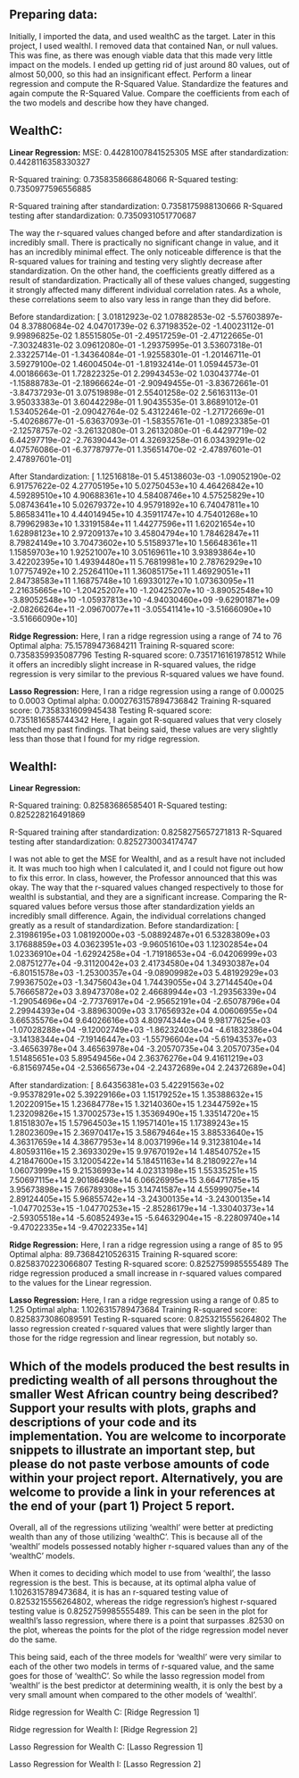 ## Preparing data:
Initially, I imported the data, and used wealthC as the target. Later in this project, I used wealthI. I removed data that contained Nan, or null values. This was fine, as there was enough viable data that this made very little impact on the models. I ended up getting rid of just around 80 values, out of almost 50,000, so this had an insignificant effect.
Perform a linear regression and compute the R-Squared Value. Standardize the features and again compute the R-Squared Value. Compare the coefficients from each of the two models and describe how they have changed.
## WealthC:
**Linear Regression:**
MSE: 0.44281007841525305
MSE after standardization: 0.4428116358330327
 
R-Squared training: 0.7358358668648066
R-Squared testing:  0.7350977596556885
 
R-Squared training after standardization: 0.7358175988130666
R-Squared testing after standardization: 0.7350931051770687
 
The way the r-squared values changed before and after standardization is incredibly small. There is practically no significant change in value, and it has an incredibly minimal effect. The only noticeable difference is that the R-squared values for training and testing very slightly decrease after standardization.
On the other hand, the coefficients greatly differed as a result of standardization. Practically all of these values changed, suggesting it strongly affected many different individual correlation rates. As a whole, these correlations seem to also vary less in range than they did before.
 
Before standardization:
[ 3.01812923e-02  1.07882853e-02 -5.57603897e-04  8.37880684e-02
  4.04701739e-02  6.37198352e-02 -1.40023112e-01  9.99896825e-02
  1.85515805e-01 -2.49517259e-01 -2.47122665e-01 -7.30324831e-02
  3.09612080e-01 -1.29375995e-01  3.53607318e-01  2.33225714e-01
 -1.34364084e-01 -1.92558301e-01 -1.20146711e-01  3.59279100e-02
  1.46004504e-01 -1.81932414e-01  1.05944573e-01  4.00186663e-01
  1.72822325e-01  2.29943453e-02  1.03043774e-01 -1.15888783e-01
 -2.18966624e-01 -2.90949455e-01 -3.83672661e-01 -3.84737293e-01
  3.07519898e-01  2.55401258e-02  2.56163113e-01  3.95033383e-01
  3.60442298e-01  1.90435535e-01  3.86891012e-01  1.53405264e-01
 -2.09042764e-02  5.43122461e-02 -1.27172669e-01 -5.40268677e-01
 -5.63637093e-01 -1.58355761e-01 -1.08923385e-01 -2.12578757e-02
 -3.26132080e-01  3.26132080e-01 -6.44297719e-02  6.44297719e-02
 -2.76390443e-01  4.32693258e-01  6.03439291e-02  4.07576086e-01
 -6.37787977e-01  1.35651470e-02 -2.47897601e-01  2.47897601e-01]
 
After Standardization:
[ 1.12516818e-01  5.45138603e-03 -1.09052190e-02  6.91757622e-02
  4.27705195e+10  5.02750453e+10  4.46426842e+10  4.59289510e+10
  4.90688361e+10  4.58408746e+10  4.57525829e+10  5.08743641e+10
  5.02679372e+10  4.95791892e+10  6.74047811e+10  5.86583411e+10
  4.44014945e+10  4.35911747e+10  4.75401268e+10  8.79962983e+10
  1.33191584e+11  1.44277596e+11  1.62021654e+10  1.62898123e+10
  2.97209137e+10  3.45804794e+10  1.78462847e+11  8.79824149e+10
  3.70473602e+10  5.51589371e+10  1.56648361e+11  1.15859703e+10
  1.92521007e+10  3.05169611e+10  3.93893864e+10  3.42202395e+10
  1.49394480e+11  5.76819981e+10  2.78762929e+10  1.07757492e+10
  2.25264110e+11  1.36085175e+11  1.46929051e+11  2.84738583e+11
  1.16875748e+10  1.69330127e+10  1.07363095e+11  2.21635665e+10
 -1.20425207e+10 -1.20425207e+10 -3.89052548e+10 -3.89052548e+10
 -1.05937813e+10 -4.94030460e+09 -9.62901871e+09 -2.08266264e+11
 -2.09670077e+11 -3.05541141e+10 -3.51666090e+10 -3.51666090e+10]
 
**Ridge Regression:**
	Here, I ran a ridge regression using a range of 74 to 76
Optimal alpha: 75.15789473684211
Training R-squared score: 0.7358359935087796
Testing R-squared score: 0.7351716161978512
While it offers an incredibly slight increase in R-squared values, the ridge regression is very similar to the previous R-squared values we have found.
 
**Lasso Regression:**
	Here, I ran a ridge regression using a range of 0.00025 to 0.0003
Optimal alpha: 0.0002763157894736842
Training R-squared score: 0.7358331609945438
Testing R-squared score: 0.7351816585744342
Here, I again got R-squared values that very closely matched my past findings. That being said, these values are very slightly less than those that I found for my ridge regression.
 
## WealthI:
**Linear Regression:**
 
R-Squared training: 0.82583686585401
R-Squared testing: 0.825228216491869
 
R-Squared training after standardization: 0.8258275657271813
R-Squared testing after standardization: 0.8252730034174747
 
I was not able to get the MSE for WealthI, and as a result have not included it. It was much too high when I calculated it, and I could not figure out how to fix this error. In class, however, the Professor announced that this was okay.
The way that the r-squared values changed respectively to those for wealthI is substantial, and they are a significant increase.  Comparing the R-squared values before versus those after standardization yields an incredibly small difference.
Again, the individual correlations changed greatly as a result of standardization. 
Before standardization:
[ 2.31986195e+03  1.08192000e+03 -5.08892487e+01  6.53283809e+03
  3.17688859e+03  4.03623951e+03 -9.96051610e+03  1.12302854e+04
  1.02336910e+04 -1.62924258e+04 -1.71918653e+04 -6.04206999e+03
  2.08751277e+04 -9.31120042e+03  2.41734580e+04  1.34930387e+04
 -6.80151578e+03 -1.25300357e+04 -9.08909982e+03  5.48192929e+03
  7.99367502e+03 -1.34756043e+04  1.74439055e+04  3.27144540e+04
  5.76665872e+03  3.89473708e+02  2.46689944e+03 -1.29356339e+04
 -1.29054696e+04 -2.77376917e+04 -2.95652191e+04 -2.65078796e+04
  2.29944393e+04 -3.88963009e+03  3.17656932e+04  4.00606955e+04
  3.66535576e+04  9.64026616e+03  4.80974344e+04  9.98177625e+03
 -1.07028288e+04 -9.12002749e+03 -1.86232403e+04 -4.61832386e+04
 -3.14138344e+04 -7.19146447e+03 -1.55796604e+04 -5.61943537e+03
 -3.46563978e+04  3.46563978e+04 -3.20570735e+04  3.20570735e+04
  1.51485651e+03  5.89549456e+04  2.36376276e+04  9.41611219e+03
 -6.81569745e+04 -2.53665673e+04 -2.24372689e+04  2.24372689e+04]
 
After standardization:
[ 8.64356381e+03  5.42291563e+02 -9.95378291e+02  5.39229166e+03
  1.15179252e+15  1.35388632e+15  1.20220915e+15  1.23684778e+15
  1.32140360e+15  1.23447592e+15  1.23209826e+15  1.37002573e+15
  1.35369490e+15  1.33514720e+15  1.81518307e+15  1.57964503e+15
  1.19571401e+15  1.17389243e+15  1.28023609e+15  2.36970417e+15
  3.58679464e+15  3.88533640e+15  4.36317659e+14  4.38677953e+14
  8.00371996e+14  9.31238104e+14  4.80593116e+15  2.36933029e+15
  9.97670192e+14  1.48540752e+15  4.21847600e+15  3.12005422e+14
  5.18451163e+14  8.21809227e+14  1.06073999e+15  9.21536993e+14
  4.02313198e+15  1.55335251e+15  7.50697115e+14  2.90186498e+14
  6.06626995e+15  3.66471785e+15  3.95673898e+15  7.66789308e+15
  3.14741587e+14  4.55999075e+14  2.89124405e+15  5.96855742e+14
 -3.24300135e+14 -3.24300135e+14 -1.04770253e+15 -1.04770253e+15
 -2.85286179e+14 -1.33040373e+14 -2.59305518e+14 -5.60852493e+15
 -5.64632904e+15 -8.22809740e+14 -9.47022335e+14 -9.47022335e+14]
 
**Ridge Regression:**
Here, I ran a ridge regression using a range of 85 to 95
Optimal alpha: 89.73684210526315
Training R-squared score: 0.8258370223066807
Testing R-squared score: 0.8252759985555489
The ridge regression produced a small increase in r-squared values compared to the values for the Linear regression.

**Lasso Regression:**
Here, I ran a ridge regression using a range of 0.85 to 1.25
Optimal alpha: 1.1026315789473684
Training R-squared score: 0.8258373086089591
Testing R-squared score: 0.8253215556264802
The lasso regression created r-squared values that were slightly larger than those for the ridge regression and linear regression, but notably so.
 
## Which of the models produced the best results in predicting wealth of all persons throughout the smaller West African country being described? Support your results with plots, graphs and descriptions of your code and its implementation. You are welcome to incorporate snippets to illustrate an important step, but please do not paste verbose amounts of code within your project report. Alternatively, you are welcome to provide a link in your references at the end of your (part 1) Project 5 report.

Overall, all of the regressions utilizing ‘wealthI’ were better at predicting wealth than any of those utilizing ‘wealthC’. This is because all of the ‘wealthI’ models possessed notably higher r-squared values than any of the ‘wealthC’ models.

When it comes to deciding which model to use from ‘wealthI’, the lasso regression is the best. This is because, at its optimal alpha value of 1.1026315789473684, it is has an r-squared testing value of 0.8253215556264802, whereas the ridge regression’s highest r-squared testing value is 0.8252759985555489. This can be seen in the plot for wealthI’s lasso regression, where there is a point that surpasses .82530 on the plot, whereas the points for the plot of the ridge regression model never do the same.

This being said, each of the three models for ‘wealthI’ were very similar to each of the other two models in terms of r-squared value, and the same goes for those of ‘wealthC’. So while the lasso regression model from ‘wealthI’ is the best predictor at determining wealth, it is only the best by a very small amount when compared to the other models of ‘wealthI’.

Ridge regression for Wealth C:
[Ridge Regression 1]

Ridge regression for Wealth I:
[Ridge Regression 2]
 
Lasso Regression for Wealth C:
[Lasso Regression 1]

Lasso Regression for Wealth I:
[Lasso Regression 2]


